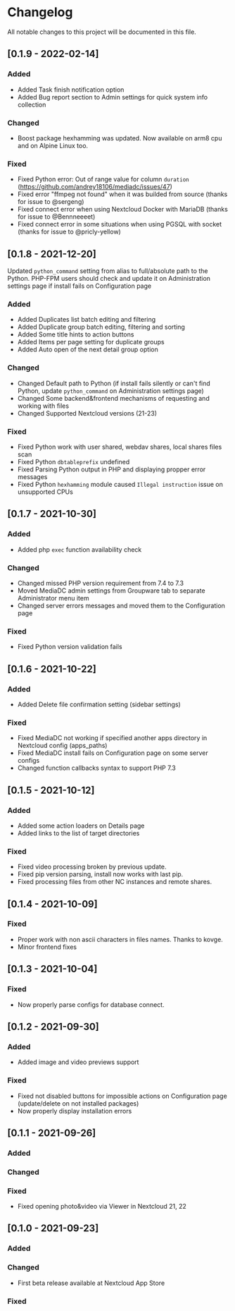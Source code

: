 # Changelog

All notable changes to this project will be documented in this file.

## [0.1.9 - 2022-02-14]

### Added

- Added Task finish notification option
- Added Bug report section to Admin settings for quick system info collection

### Changed

- Boost package hexhamming was updated. Now available on arm8 cpu and on Alpine Linux too.

### Fixed

- Fixed Python error: Out of range value for column `duration` (https://github.com/andrey18106/mediadc/issues/47)
- Fixed error "ffmpeg not found" when it was builded from source (thanks for issue to @sergeng)
- Fixed connect error when using Nextcloud Docker with MariaDB (thanks for issue to @Bennneeeet)
- Fixed connect error in some situations when using PGSQL with socket (thanks for issue to @pricly-yellow)

## [0.1.8 - 2021-12-20]

Updated `python_command` setting from alias to full/absolute path to the Python. PHP-FPM users should check and update it on Administration settings page if install fails on Configuration page

### Added

- Added Duplicates list batch editing and filtering
- Added Duplicate group batch editing, filtering and sorting
- Added Some title hints to action buttons
- Added Items per page setting for duplicate groups
- Added Auto open of the next detail group option

### Changed

- Changed Default path to Python (if install fails silently or can't find Python, update `python_command` on Administration settings page)
- Changed Some backend&frontend mechanisms of requesting and working with files
- Changed Supported Nextcloud versions (21-23)

### Fixed

- Fixed Python work with user shared, webdav shares, local shares files scan
- Fixed Python `dbtableprefix` undefined
- Fixed Parsing Python output in PHP and displaying propper error messages
- Fixed Python `hexhamming` module caused `Illegal instruction` issue on unsupported CPUs

## [0.1.7 - 2021-10-30]

### Added

- Added php `exec` function availability check

### Changed

- Changed missed PHP version requirement from 7.4 to 7.3
- Moved MediaDC admin settings from Groupware tab to separate Administrator menu item
- Changed server errors messages and moved them to the Configuration page

### Fixed

- Fixed Python version validation fails

## [0.1.6 - 2021-10-22]

### Added

- Added Delete file confirmation setting (sidebar settings)

### Fixed

- Fixed MediaDC not working if specified another apps directory in Nextcloud config (apps_paths)
- Fixed MediaDC install fails on Configuration page on some server configs
- Changed function callbacks syntax to support PHP 7.3

## [0.1.5 - 2021-10-12]

### Added

- Added some action loaders on Details page
- Added links to the list of target directories

### Fixed

- Fixed video processing broken by previous update.
- Fixed pip version parsing, install now works with last pip.
- Fixed processing files from other NC instances and remote shares.

## [0.1.4 - 2021-10-09]

### Fixed

- Proper work with non ascii characters in files names. Thanks to kovge.
- Minor frontend fixes

## [0.1.3 - 2021-10-04]

### Fixed

- Now properly parse configs for database connect.

## [0.1.2 - 2021-09-30]

### Added

- Added image and video previews support

### Fixed

- Fixed not disabled buttons for impossible actions on Configuration page (update/delete on not installed packages)
- Now properly display installation errors

## [0.1.1 - 2021-09-26]

### Added

### Changed

### Fixed

- Fixed opening photo&video via Viewer in Nextcloud 21, 22

## [0.1.0 - 2021-09-23]

### Added

### Changed

- First beta release available at Nextcloud App Store

### Fixed

